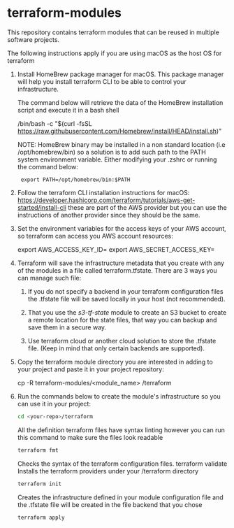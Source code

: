 # terraform-modules
This repository contains terraform modules that can be reused in multiple software projects.

The following instructions apply if you are using macOS as the host OS for terraform

1. Install HomeBrew package manager for macOS. This package manager will help you install terraform CLI
   to be able to control your infrastructure.

    The command below will retrieve the data of the HomeBrew installation script and execute it in a bash
    shell

    /bin/bash -c "$(curl -fsSL https://raw.githubusercontent.com/Homebrew/install/HEAD/install.sh)"

    NOTE: HomeBrew binary may be installed in a non standard location (i.e /opt/homebrew/bin) so a solution
        is to add such path to the PATH system environment variable. Either modifying your .zshrc or running the
        command below:

        export PATH=/opt/homebrew/bin:$PATH

2. Follow the terraform CLI installation instructions for macOS: https://developer.hashicorp.com/terraform/tutorials/aws-get-started/install-cli these are part of the AWS provider but you can use the instructions of another provider since
they should be the same.

3. Set the environment variables for the access keys of your AWS account, so terraform can access you AWS account resources:

    export AWS_ACCESS_KEY_ID=
    export AWS_SECRET_ACCESS_KEY=

4. Terraform will save the infrastructure metadata that you create with any of
   the modules in a file called terraform.tfstate. There are 3 ways you can
   manage such file:
   
   1. If you do not specify a backend in your terraform configuration files the 
   .tfstate file will be saved locally in your host (not recommended).
   
   2. That you use the *s3-tf-state* module to create an S3 bucket to create a
   remote location for the state files, that way you can backup and save them in
   a secure way.

   3. Use terraform cloud or another cloud solution to store the .tfstate file.
    (Keep in mind that only certain backends are supported).

5. Copy the terraform module directory you are interested in adding to your
   project and paste it in your project repository:
    
    cp -R terraform-modules/<module_name> <your-repo>/terraform

6. Run the commands below to create the module's infrastructure so you can use
   it in your project:

    ```bash
    cd <your-repo>/terraform
    ```
    All the definition terraform files have syntax linting however you can run
    this command to make sure the files look readable
    ```bash
    terraform fmt
    ```
    Checks the syntax of the terraform configuration files.
    terraform validate
    Installs the terraform providers under your <your-repo>/terraform 
    directory
    ```bash
    terraform init
    ```
    Creates the infrastructure defined in your module configuration file and
    the .tfstate file will be created in the file backend that you chose
    ```bash
    terraform apply
    ```
